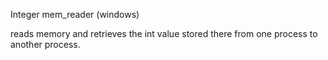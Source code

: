 Integer mem_reader (windows)

reads memory and retrieves the int value stored there from one process to another process.
